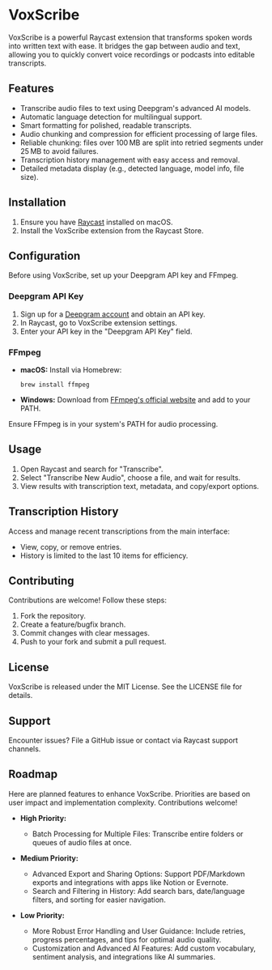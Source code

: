 # VoxScribe

VoxScribe is a powerful Raycast extension that transforms spoken words into written text with ease. It bridges the gap between audio and text, allowing you to quickly convert voice recordings or podcasts into editable transcripts.

## Features

- Transcribe audio files to text using Deepgram's advanced AI models.
- Automatic language detection for multilingual support.
- Smart formatting for polished, readable transcripts.
- Audio chunking and compression for efficient processing of large files.
 - Reliable chunking: files over 100 MB are split into retried segments under 25 MB to avoid failures.
- Transcription history management with easy access and removal.
- Detailed metadata display (e.g., detected language, model info, file size).

## Installation

1. Ensure you have [Raycast](https://www.raycast.com/) installed on macOS.
2. Install the VoxScribe extension from the Raycast Store.

## Configuration

Before using VoxScribe, set up your Deepgram API key and FFmpeg.

### Deepgram API Key

1. Sign up for a [Deepgram account](https://deepgram.com/) and obtain an API key.
2. In Raycast, go to VoxScribe extension settings.
3. Enter your API key in the "Deepgram API Key" field.

### FFmpeg

- **macOS:** Install via Homebrew:
  ```
  brew install ffmpeg
  ```
- **Windows:** Download from [FFmpeg's official website](https://ffmpeg.org/download.html) and add to your PATH.

Ensure FFmpeg is in your system's PATH for audio processing.

## Usage

1. Open Raycast and search for "Transcribe".
2. Select "Transcribe New Audio", choose a file, and wait for results.
3. View results with transcription text, metadata, and copy/export options.

## Transcription History

Access and manage recent transcriptions from the main interface:

- View, copy, or remove entries.
- History is limited to the last 10 items for efficiency.

## Contributing

Contributions are welcome! Follow these steps:

1. Fork the repository.
2. Create a feature/bugfix branch.
3. Commit changes with clear messages.
4. Push to your fork and submit a pull request.

## License

VoxScribe is released under the MIT License. See the LICENSE file for details.

## Support

Encounter issues? File a GitHub issue or contact via Raycast support channels.

## Roadmap

Here are planned features to enhance VoxScribe. Priorities are based on user impact and implementation complexity. Contributions welcome!

  - **High Priority:**
    - Batch Processing for Multiple Files: Transcribe entire folders or queues of audio files at once.

- **Medium Priority:**
  - Advanced Export and Sharing Options: Support PDF/Markdown exports and integrations with apps like Notion or Evernote.
  - Search and Filtering in History: Add search bars, date/language filters, and sorting for easier navigation.

- **Low Priority:**
  - More Robust Error Handling and User Guidance: Include retries, progress percentages, and tips for optimal audio quality.
  - Customization and Advanced AI Features: Add custom vocabulary, sentiment analysis, and integrations like AI summaries.
